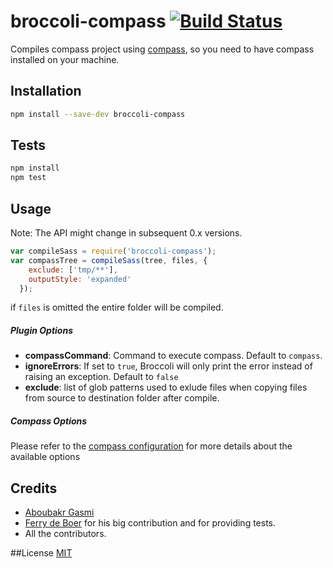 
# broccoli-compass [![Build Status](https://travis-ci.org/g13013/broccoli-compass.svg?branch=refactor)](https://travis-ci.org/g13013/broccoli-compass)

Compiles compass project using [compass](https://github.com/chriseppstein/compass), so you need to have compass installed on your machine.

## Installation

```bash
npm install --save-dev broccoli-compass
```

## Tests

```bash
npm install
npm test
```

## Usage

Note: The API might change in subsequent 0.x versions.

```js
var compileSass = require('broccoli-compass');
var compassTree = compileSass(tree, files, {
    exclude: ['tmp/**'],
    outputStyle: 'expanded'
  });

```
if `files` is omitted the entire folder will be compiled.

##### Plugin Options

* **compassCommand**: Command to execute compass. Default to `compass`.
* **ignoreErrors**: If set to `true`, Broccoli will only print the error instead of raising an exception. Default to `false`
* **exclude**: list of glob patterns used to exlude files when copying files from source to destination folder after compile.

##### Compass Options

Please refer to the [compass configuration](http://compass-style.org/help/documentation/configuration-reference/) for more details about the available options


## Credits
* [Aboubakr Gasmi](https://github.com/g13013)
* [Ferry de Boer](https://github.com/ferrydeboer) for his big contribution and for providing tests.
* All the contributors.

##License
[MIT](https://github.com/g13013/broccoli-compass/blob/master/LICENSE.md)

